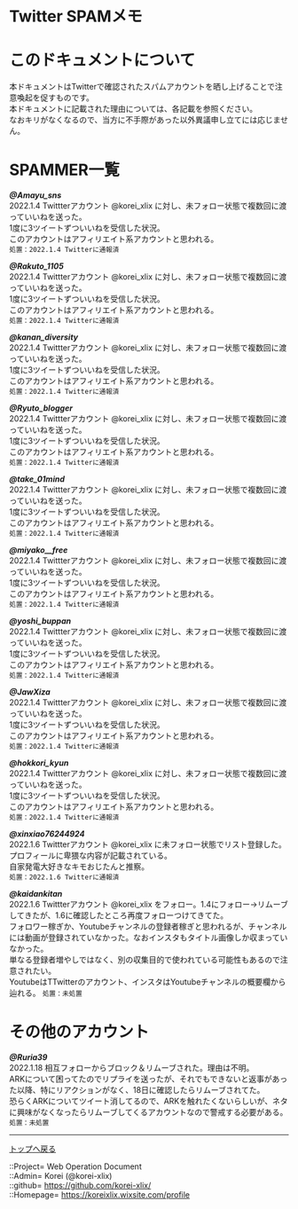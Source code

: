 # Twitter SPAMメモ

# このドキュメントについて  
本ドキュメントはTwitterで確認されたスパムアカウントを晒し上げることで注意喚起を促すものです。  
本ドキュメントに記載された理由については、各記載を参照ください。  
なおキリがなくなるので、当方に不手際があった以外異議申し立てには応じません。  


# SPAMMER一覧  

***@Amayu_sns***  
2022.1.4 Twittterアカウント @korei_xlix に対し、未フォロー状態で複数回に渡っていいねを送った。  
1度に3ツイートずついいねを受信した状況。  
このアカウントはアフィリエイト系アカウントと思われる。  
`
処置：2022.1.4 Twitterに通報済  
`
  
  
***@Rakuto_1105***  
2022.1.4 Twittterアカウント @korei_xlix に対し、未フォロー状態で複数回に渡っていいねを送った。  
1度に3ツイートずついいねを受信した状況。  
このアカウントはアフィリエイト系アカウントと思われる。  
`
処置：2022.1.4 Twitterに通報済  
`
  
  
***@kanan_diversity***  
2022.1.4 Twittterアカウント @korei_xlix に対し、未フォロー状態で複数回に渡っていいねを送った。  
1度に3ツイートずついいねを受信した状況。  
このアカウントはアフィリエイト系アカウントと思われる。  
`
処置：2022.1.4 Twitterに通報済  
`
  
  
***@Ryuto_blogger***  
2022.1.4 Twittterアカウント @korei_xlix に対し、未フォロー状態で複数回に渡っていいねを送った。  
1度に3ツイートずついいねを受信した状況。  
このアカウントはアフィリエイト系アカウントと思われる。  
`
処置：2022.1.4 Twitterに通報済  
`
  
  
***@take_01mind***  
2022.1.4 Twittterアカウント @korei_xlix に対し、未フォロー状態で複数回に渡っていいねを送った。  
1度に3ツイートずついいねを受信した状況。  
このアカウントはアフィリエイト系アカウントと思われる。  
`
処置：2022.1.4 Twitterに通報済  
`
  
  
***@miyako__free***  
2022.1.4 Twittterアカウント @korei_xlix に対し、未フォロー状態で複数回に渡っていいねを送った。  
1度に3ツイートずついいねを受信した状況。  
このアカウントはアフィリエイト系アカウントと思われる。  
`
処置：2022.1.4 Twitterに通報済  
`
  
  
***@yoshi_buppan***  
2022.1.4 Twittterアカウント @korei_xlix に対し、未フォロー状態で複数回に渡っていいねを送った。  
1度に3ツイートずついいねを受信した状況。  
このアカウントはアフィリエイト系アカウントと思われる。  
`
処置：2022.1.4 Twitterに通報済  
`
  
  
***@JawXiza***  
2022.1.4 Twittterアカウント @korei_xlix に対し、未フォロー状態で複数回に渡っていいねを送った。  
1度に3ツイートずついいねを受信した状況。  
このアカウントはアフィリエイト系アカウントと思われる。  
`
処置：2022.1.4 Twitterに通報済  
`
  
  


***@hokkori_kyun***  
2022.1.4 Twittterアカウント @korei_xlix に対し、未フォロー状態で複数回に渡っていいねを送った。  
1度に3ツイートずついいねを受信した状況。  
このアカウントはアフィリエイト系アカウントと思われる。  
`
処置：2022.1.4 Twitterに通報済  
`
  
  
***@xinxiao76244924***  
2022.1.6 Twittterアカウント @korei_xlix に未フォロー状態でリスト登録した。  
プロフィールに卑猥な内容が記載されている。  
自家発電大好きなキモおじたんと推察。  
`
処置：2022.1.6 Twitterに通報済  
`
  
  
***@kaidankitan***  
2022.1.6 Twittterアカウント @korei_xlix をフォロー。1.4にフォロー→リムーブしてきたが、1.6に確認したところ再度フォローつけてきてた。  
フォロワー稼ぎか、Youtubeチャンネルの登録者稼ぎと思われるが、チャンネルには動画が登録されていなかった。なおインスタもタイトル画像しか収まっていなかった。  
単なる登録者増やしではなく、別の収集目的で使われている可能性もあるので注意されたい。  
YoutubeはTTwitterのアカウント、インスタはYoutubeチャンネルの概要欄から辿れる。
`
処置：未処置  
`
  
  


# その他のアカウント  

***@Ruria39***  
2022.1.18 相互フォローからブロック＆リムーブされた。理由は不明。  
ARKについて困ってたのでリプライを送ったが、それでもできないと返事があった以降、特にリアクションがなく、18日に確認したらリムーブされてた。  
恐らくARKについてツイート消してるので、ARKを触れたくないらしいが、ネタに興味がなくなったらリムーブしてくるアカウントなので警戒する必要がある。  
`
処置：未処置  
`



***
[トップへ戻る](/readme.md)  
  
::Project= Web Operation Document  
::Admin= Korei (@korei-xlix)  
::github= https://github.com/korei-xlix/  
::Homepage= https://koreixlix.wixsite.com/profile  
